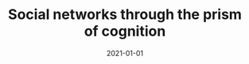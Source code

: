 ---
# Documentation: https://wowchemy.com/docs/managing-content/

title: Social networks through the prism of cognition
subtitle: ''
summary: ''
authors:
- Radosław W. Michalski
- Bolesław Szymański
- kazienko
- Christian Lebiere
- Omar Lizardo
- Marcin Kulisiewicz
tags: []
categories: []
date: '2021-01-01'
lastmod: 2022-10-07T05:02:50Z
featured: false
draft: false

# Featured image
# To use, add an image named `featured.jpg/png` to your page's folder.
# Focal points: Smart, Center, TopLeft, Top, TopRight, Left, Right, BottomLeft, Bottom, BottomRight.
image:
  caption: ''
  focal_point: ''
  preview_only: false

# Projects (optional).
#   Associate this post with one or more of your projects.
#   Simply enter your project's folder or file name without extension.
#   E.g. `projects = ["internal-project"]` references `content/project/deep-learning/index.md`.
#   Otherwise, set `projects = []`.
projects: []
publishDate: '2022-10-07T05:02:48.946574Z'
publication_types:
- '2'
abstract: ''
publication: '*Complexity*'
doi: 10.1155/2021/4963903
---